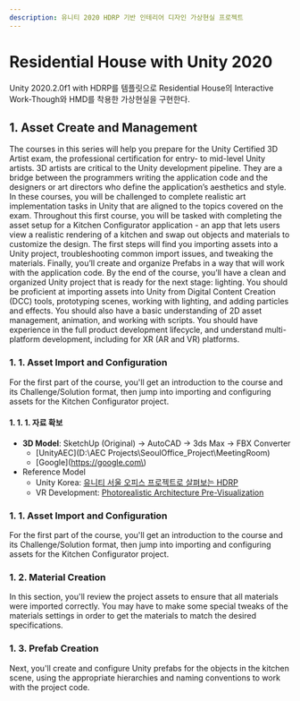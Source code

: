 ```yaml
---
description: 유니티 2020 HDRP 기반 인테리어 디자인 가상현실 프로젝트
---
```


# Residential House with Unity 2020

Unity 2020.2.0f1 with HDRP를 템플릿으로 Residential House의 Interactive Work-Though와 HMD를 착용한 가상현실을 구현한다.

## 1. Asset Create and Management

The courses in this series will help you prepare for the Unity Certified 3D Artist exam, the professional certification for entry- to mid-level Unity artists. 3D artists are critical to the Unity development pipeline. They are a bridge between the programmers writing the application code and the designers or art directors who define the application’s aesthetics and style. In these courses, you will be challenged to complete realistic art implementation tasks in Unity that are aligned to the topics covered on the exam. Throughout this first course, you will be tasked with completing the asset setup for a Kitchen Configurator application - an app that lets users view a realistic rendering of a kitchen and swap out objects and materials to customize the design. The first steps will find you importing assets into a Unity project, troubleshooting common import issues, and tweaking the materials. Finally, you’ll create and organize Prefabs in a way that will work with the application code. By the end of the course, you’ll have a clean and organized Unity project that is ready for the next stage: lighting. You should be proficient at importing assets into Unity from Digital Content Creation \(DCC\) tools, prototyping scenes, working with lighting, and adding particles and effects. You should also have a basic understanding of 2D asset management, animation, and working with scripts. You should have experience in the full product development lifecycle, and understand multi-platform development, including for XR \(AR and VR\) platforms.

### 1. 1. Asset Import and Configuration

For the first part of the course, you'll get an introduction to the course and its Challenge/Solution format, then jump into importing and configuring assets for the Kitchen Configurator project.

#### 1. 1. 1. 자료 확보

* **3D Model**: SketchUp \(Original\) -&gt; AutoCAD -&gt; 3ds Max -&gt; FBX Converter
  * \[UnityAEC\]\(D:\AEC Projects\SeoulOffice\_Project\MeetingRoom\)
  * \[Google\]\(https://google.com\)
* Reference Model
  * Unity Korea: [유니티 서울 오피스 프로젝트로 살펴보는 HDRP](http://www.unitysquare.co.kr/growwith/resource/form?id=50)
  * VR Development: [Photorealistic Architecture Pre-Visualization](https://learn.unity.com/course/unity-photorealistic-architecture-pre-visualization)

### 1. 1. Asset Import and Configuration

For the first part of the course, you'll get an introduction to the course and its Challenge/Solution format, then jump into importing and configuring assets for the Kitchen Configurator project.

### 1. 2. Material Creation

In this section, you'll review the project assets to ensure that all materials were imported correctly. You may have to make some special tweaks of the materials settings in order to get the materials to match the desired specifications.

### 1. 3. Prefab Creation

Next, you'll create and configure Unity prefabs for the objects in the kitchen scene, using the appropriate hierarchies and naming conventions to work with the project code.

